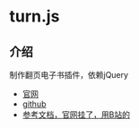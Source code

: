 # turn.js

## 介绍
制作翻页电子书插件，依赖jQuery
- [官网](http://www.turnjs.com/)
- [github](https://github.com/blasten/turn.js)
- [参考文档，官网挂了，用B站的](https://www.bilibili.com/opus/656818009873055760)
